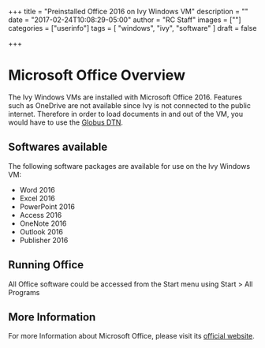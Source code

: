 +++
title = "Preinstalled Office 2016 on Ivy Windows VM"
description = ""
date = "2017-02-24T10:08:29-05:00"
author = "RC Staff"
images = [""]
categories = ["userinfo"]
tags = [
    "windows", 
    "ivy",
    "software"
]
draft = false

+++
# Microsoft Office Overview

The Ivy Windows VMs are installed with Microsoft Office 2016. Features such as OneDrive are not available
since Ivy is not connected to the public internet. Therefore in order to load documents in and out of the 
VM, you would have to use the [Globus DTN](/userinfo/globus). 

## Softwares available

The following software packages are available for use on the Ivy Windows VM:

* Word 2016
* Excel 2016
* PowerPoint 2016
* Access 2016
* OneNote 2016
* Outlook 2016
* Publisher 2016

## Running Office

All Office software could be accessed from the Start menu using Start > All Programs

## More Information

For more Information about Microsoft Office, please visit its [official website](https://products.office.com/en-us/home). 
